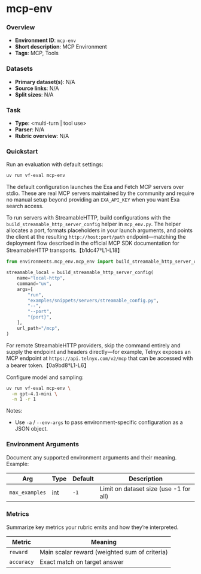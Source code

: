 # mcp-env

### Overview

- **Environment ID**: `mcp-env`
- **Short description**: MCP Environment
- **Tags**: MCP, Tools

### Datasets

- **Primary dataset(s)**: N/A
- **Source links**: N/A
- **Split sizes**: N/A

### Task

- **Type**: <multi-turn | tool use>
- **Parser**: N/A
- **Rubric overview**: N/A

### Quickstart

Run an evaluation with default settings:

```bash
uv run vf-eval mcp-env
```

The default configuration launches the Exa and Fetch MCP servers over stdio.
These are real MCP servers maintained by the community and require no manual
setup beyond providing an `EXA_API_KEY` when you want Exa search access.

To run servers with StreamableHTTP, build configurations with the
`build_streamable_http_server_config` helper in `mcp_env.py`. The helper
allocates a port, formats placeholders in your launch arguments, and points the
client at the resulting `http://host:port/path` endpoint—matching the
deployment flow described in the official MCP SDK documentation for
StreamableHTTP transports.【b1dc47†L1-L18】

```python
from environments.mcp_env.mcp_env import build_streamable_http_server_config

streamable_local = build_streamable_http_server_config(
    name="local-http",
    command="uv",
    args=[
        "run",
        "examples/snippets/servers/streamable_config.py",
        "--",
        "--port",
        "{port}",
    ],
    url_path="/mcp",
)
```

For remote StreamableHTTP providers, skip the command entirely and supply the
endpoint and headers directly—for example, Telnyx exposes an MCP endpoint at
`https://api.telnyx.com/v2/mcp` that can be accessed with a bearer token.【0a9bd8†L1-L6】

Configure model and sampling:

```bash
uv run vf-eval mcp-env \
  -m gpt-4.1-mini \
  -n 1 -r 1
```

Notes:

- Use `-a` / `--env-args` to pass environment-specific configuration as a JSON object.

### Environment Arguments

Document any supported environment arguments and their meaning. Example:

| Arg            | Type | Default | Description                            |
| -------------- | ---- | ------- | -------------------------------------- |
| `max_examples` | int  | `-1`    | Limit on dataset size (use -1 for all) |

### Metrics

Summarize key metrics your rubric emits and how they’re interpreted.

| Metric     | Meaning                                       |
| ---------- | --------------------------------------------- |
| `reward`   | Main scalar reward (weighted sum of criteria) |
| `accuracy` | Exact match on target answer                  |

